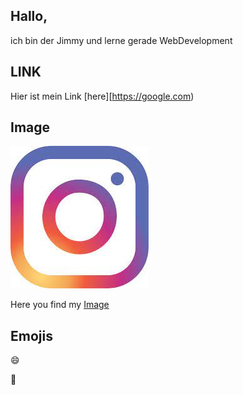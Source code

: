 ## Hallo,

ich bin der Jimmy und lerne gerade WebDevelopment

## LINK
Hier ist mein Link [here][https://google.com)


## Image
![github-git](download.jpeg)


Here you find my [Image](download.jpeg)

## Emojis
:smile:


:book:


